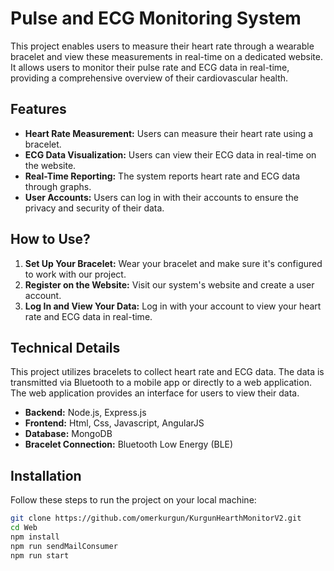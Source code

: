 # Pulse and ECG Monitoring System

This project enables users to measure their heart rate through a wearable bracelet and view these measurements in real-time on a dedicated website. It allows users to monitor their pulse rate and ECG data in real-time, providing a comprehensive overview of their cardiovascular health.

## Features

- **Heart Rate Measurement:** Users can measure their heart rate using a bracelet.
- **ECG Data Visualization:** Users can view their ECG data in real-time on the website.
- **Real-Time Reporting:** The system reports heart rate and ECG data through graphs.
- **User Accounts:** Users can log in with their accounts to ensure the privacy and security of their data.

## How to Use?

1. **Set Up Your Bracelet:** Wear your bracelet and make sure it's configured to work with our project.
2. **Register on the Website:** Visit our system's website and create a user account.
3. **Log In and View Your Data:** Log in with your account to view your heart rate and ECG data in real-time.

## Technical Details

This project utilizes bracelets to collect heart rate and ECG data. The data is transmitted via Bluetooth to a mobile app or directly to a web application. The web application provides an interface for users to view their data.

- **Backend:** Node.js, Express.js
- **Frontend:** Html, Css, Javascript, AngularJS
- **Database:** MongoDB
- **Bracelet Connection:** Bluetooth Low Energy (BLE)

## Installation

Follow these steps to run the project on your local machine:

```bash
git clone https://github.com/omerkurgun/KurgunHearthMonitorV2.git
cd Web
npm install
npm run sendMailConsumer
npm run start
